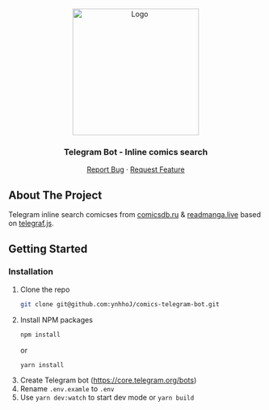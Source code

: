 <!-- PROJECT LOGO -->
<br />
<p align="center">
  <a href="https://github.com/ynhhoJ/comics-telegram-bot">
    <img src="https://cdn.discordapp.com/attachments/830547537756160084/851846066785615872/Frame_7.png" alt="Logo" width="250" height="250">
  </a>

<h3 align="center">Telegram Bot - Inline comics search</h3>

  <p align="center">
    <a href="https://github.com/ynhhoJ/comics-telegram-bot/issues">Report Bug</a>
    ·
    <a href="https://github.com/ynhhoJ/comics-telegram-bot/issues">Request Feature</a>
  </p>
</p>


<!-- ABOUT THE PROJECT -->
## About The Project

Telegram inline search comicses from [comicsdb.ru](https://comicsdb.ru/) & [readmanga.live](https://readmanga.live/) based on [telegraf.js](https://github.com/telegraf/telegraf).




<!-- GETTING STARTED -->
## Getting Started
### Installation

1. Clone the repo
   ```sh
   git clone git@github.com:ynhhoJ/comics-telegram-bot.git
   ```
2. Install NPM packages
   ```sh
   npm install
   ```
   or
   ```sh
   yarn install
   ```
3. Create Telegram bot (https://core.telegram.org/bots)
4. Rename `.env.examle` to `.env`
5. Use `yarn dev:watch` to start dev mode or `yarn build`

